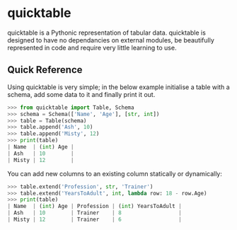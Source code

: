 quicktable
==========

quicktable is a Pythonic representation of tabular data. quicktable is designed to have no dependancies on external
modules, be beautifully represented in code and require very little learning to use.

Quick Reference
---------------

Using quicktable is very simple; in the below example initialise a table with a schema, add some data to it and finally
print it out.

```python
>>> from quicktable import Table, Schema
>>> schema = Schema(['Name', 'Age'], [str, int])
>>> table = Table(schema)
>>> table.append('Ash', 10)
>>> table.append('Misty', 12)
>>> print(table)
| Name  | (int) Age |
| Ash   | 10        |
| Misty | 12        |
```

You can add new columns to an existing column statically or dynamically:

```python
>>> table.extend('Profession', str, 'Trainer')
>>> table.extend('YearsToAdult', int, lambda row: 18 - row.Age)
>>> print(table)
| Name  | (int) Age | Profession | (int) YearsToAdult |
| Ash   | 10        | Trainer    | 8                  |
| Misty | 12        | Trainer    | 6                  |
```